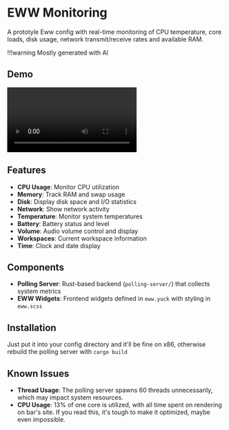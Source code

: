 # EWW Monitoring
A prototyle Eww config with real-time monitoring of CPU temperature, core loads, disk usage, network transmit/receive rates and available RAM. 

!!!warning Mostly  generated with AI
## Demo

<video src="https://github.com/user-attachments/assets/c40fdafe-0d8d-482f-8ef1-e899a1a31eb1" autoplay></video>

## Features

- **CPU Usage**: Monitor CPU utilization
- **Memory**: Track RAM and swap usage
- **Disk**: Display disk space and I/O statistics
- **Network**: Show network activity
- **Temperature**: Monitor system temperatures
- **Battery**: Battery status and level
- **Volume**: Audio volume control and display
- **Workspaces**: Current workspace information
- **Time**: Clock and date display

## Components

- **Polling Server**: Rust-based backend (`polling-server/`) that collects system metrics
- **EWW Widgets**: Frontend widgets defined in `eww.yuck` with styling in `eww.scss`

## Installation
Just put it into your config directory and it'll be fine on x86, otherwise rebuild the polling server with ```cargo build```

## Known Issues

- **Thread Usage**: The polling server spawns 60 threads unnecessarily, which may impact system resources.
- **CPU Usage**: 13% of one core is utilized, with all time spent on rendering on bar's site.
If you read this, it's tough to make it optimized, maybe even impossible.
